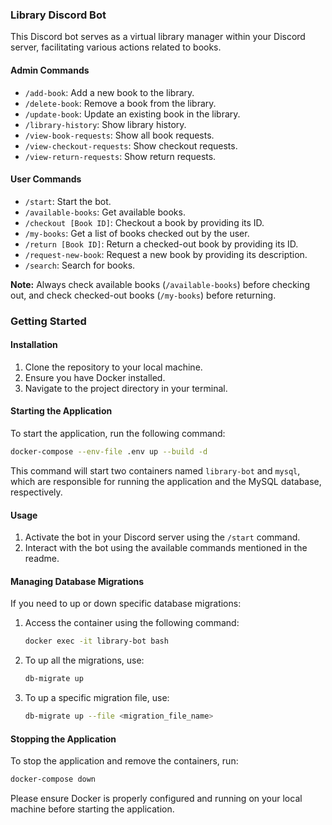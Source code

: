 ### Library Discord Bot

This Discord bot serves as a virtual library manager within your Discord server, facilitating various actions related to books.

#### Admin Commands

- `/add-book`: Add a new book to the library.
- `/delete-book`: Remove a book from the library.
- `/update-book`: Update an existing book in the library.
- `/library-history`: Show library history.
- `/view-book-requests`: Show all book requests.
- `/view-checkout-requests`: Show checkout requests.
- `/view-return-requests`: Show return requests.

#### User Commands

- `/start`: Start the bot.
- `/available-books`: Get available books.
- `/checkout [Book ID]`: Checkout a book by providing its ID.
- `/my-books`: Get a list of books checked out by the user.
- `/return [Book ID]`: Return a checked-out book by providing its ID.
- `/request-new-book`: Request a new book by providing its description.
- `/search`: Search for books.

**Note:** Always check available books (`/available-books`) before checking out, and check checked-out books (`/my-books`) before returning.

### Getting Started

#### Installation

1. Clone the repository to your local machine.
2. Ensure you have Docker installed.
3. Navigate to the project directory in your terminal.

#### Starting the Application

To start the application, run the following command:

```bash
docker-compose --env-file .env up --build -d
```

This command will start two containers named `library-bot` and `mysql`, which are responsible for running the application and the MySQL database, respectively.

#### Usage

1. Activate the bot in your Discord server using the `/start` command.
2. Interact with the bot using the available commands mentioned in the readme.

#### Managing Database Migrations

If you need to up or down specific database migrations:

1. Access the container using the following command:

    ```bash
    docker exec -it library-bot bash
    ```

2. To up all the migrations, use:

    ```bash
    db-migrate up
    ```

3. To up a specific migration file, use:

    ```bash
    db-migrate up --file <migration_file_name>
    ```

#### Stopping the Application

To stop the application and remove the containers, run:

```bash
docker-compose down
```

Please ensure Docker is properly configured and running on your local machine before starting the application.
